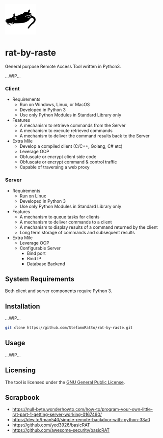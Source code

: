 ![rat-by-raste_logo](./images/ratste.png)

# rat-by-raste
General purpose Remote Access Tool written in Python3.

...WIP...

### Client
* Requirements
  - Run on Windows, Linux, or MacOS
  - Developed in Python 3
  - Use only Python Modules in Standard Library only
* Features
  - A mechanism to retrieve commands from the Server
  - A mechanism to execute retrieved commands
  - A mechanism to deliver the command results back to the Server
* Extra Mile
  - Develop a compiled client (C/C++, Golang, C# etc)
  - Leverage OOP
  - Obfuscate or encrypt client side code
  - Obfuscate or encrypt command & control traffic
  - Capable of traversing a web proxy

### Server
* Requirements 
  - Run on Linux
  - Developed in Python 3
  - Use only Python Modules in Standard Library only
* Features
  - A mechanism to queue tasks for clients
  - A mechanism to deliver commands to a client
  - A mechanism to display results of a command returned by the client
  - Long term storage of commands and subsequent results
* Extra Mile
  - Leverage OOP
  - Configurable Server
    + Bind port
    + Bind IP
    + Database Backend

## System Requirements

Both client and server components require Python 3.

## Installation

...WIP...

```Bash
git clone https://github.com/StefanoRatto/rat-by-raste.git
```

## Usage

...WIP...

## Licensing

The tool is licensed under the [GNU General Public License](https://www.gnu.org/licenses/gpl-3.0.en.html).

## Scrapbook

* https://null-byte.wonderhowto.com/how-to/program-your-own-little-rat-part-1-getting-server-working-0167490/
* https://dev.to/tman540/simple-remote-backdoor-with-python-33a0
* https://github.com/yed3926/basicRAT
* https://github.com/awesome-security/basicRAT
